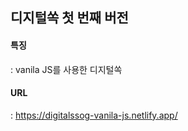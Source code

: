 ## 디지털쏙 첫 번째 버전
#### 특징
: vanila JS를 사용한 디지털쏙

#### URL 
: https://digitalssog-vanila-js.netlify.app/
